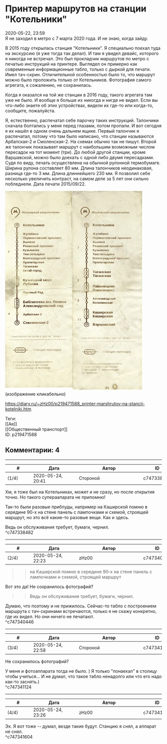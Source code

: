 Принтер маршрутов на станции "Котельники"
=========================================

  
2020-05-22, 23:59  
 Я не заходил в метро с 7 марта 2020 года. И не знаю, когда зайду.   
   
 В 2015 году открылась станция "Котельники". Я специально поехал туда на экскурсию (я уже тогда так делал). И там я увидел девайс, которого я никогда не встречал. Это был прокладчик маршрутов по метро с печатью инструкций на принтере. Выглядел он примерно как современные информационные табло, только с дыркой для печати. Имел тач-скрин. Отличительной особенностью было то, что маршрут можно было проложить только от Котельников. Фотография самого агрегата, к сожалению, не сохранилась.   
   
 Когда я оказался на той же станции в 2016 году, такого агрегата там уже не было. И вообще я больше их никогда и нигде не видел. Если вы что-либо знаете об этих устройствах, видели их где-то или когда-то, сообщите, пожалуйста.   
   
 Я, естественно, распечатал себе парочку таких инструкций. Талончики сначала болтались у меня перед глазами, потом пропали. И вот сегодня я их нашёл в одном очень дальнем ящике. Первый талончик я распечатал, потому что там было написано, что станции называются Арбатская-2 и Смоленская-2. На схемах обычно так не пишут. Второй же талончик показывает маршрут с наибольшим возможным числом пересадок на тот момент (три). До любой другой станции, кроме Варшавской, можно было доехать с одной либо двумя пересадками. Судя по виду, печать осуществлена на обычной рулонной термобумаге. Ширина рулона составляет 80 мм. Длина талончиков неодинаковая, разница где-то 3 мм. Длина длиннейшего 230 мм. Я позволил себе несколько увеличить контраст, на самом деле за 5 лет они сильно побледнели. Дата печати 2015/09/22.   
   
   [![](pics/m0h3Fgzl.jpg)](https://i.imgur.com/m0h3Fgz.jpg)    
 (изображение кликабельно)    
  
<https://diary.ru/~zHz00/p219471588_printer-marshrutov-na-stancii-kotelniki.htm>  
  
Теги:  
[[Ая]]  
[[Общественный транспорт]]  
ID: p219471588  


Комментарии: 4
--------------

  


---



|         #         |              Дата              |                     Автор                     |           ID           |
| --- | --- | --- | --- |
| (1/4) | 2020-05-24, 20:41 | Стороной | c747338482 |

  
 Хм, я тоже был на Котельниках, может и не сразу, но после открытия точно. Но такого супераапарата не припомню!   
   
 Так-то были разовые приблуды, например на Каширской помню в середине 90-х на стене панель с лампочками и схемой, строящей маршрут, но это всё какие-то разовые вещи. Как и здесь.   
   
 Ведь он обслуживания требует, бумаги, чернил.   
 ^c747338482

---



|         #         |              Дата              |                     Автор                     |           ID           |
| --- | --- | --- | --- |
| (2/4) | 2020-05-24, 22:23 | zHz00 | c747340446 |

  
 >>на Каширской помню в середине 90-х на стене панель с лампочками и схемой, строящей маршрут   
   
 Вот это да! Не сохранилось фотографий?   
   
 >>Ведь он обслуживания требует, бумаги, чернил.   
   
 Думаю, что поэтому и не прижилось. Сейчас-то табло с построением маршрута с тач-скринами встречаются, только я не скажу конкретно, где их видел. Но они ничего не печатают.   
 ^c747340446

---



|         #         |              Дата              |                     Автор                     |           ID           |
| --- | --- | --- | --- |
| (3/4) | 2020-05-24, 22:58 | Стороной | c747341124 |

  
  Не сохранилось фотографий?    
   
 У меня и фотоаппарата тогда не было. ) Я только "понаехал" в столицу чтобы учиться... И не думал, что такое табло ненадолго или что его надо как-то заснять.)   
 ^c747341124

---



|         #         |              Дата              |                     Автор                     |           ID           |
| --- | --- | --- | --- |
| (4/4) | 2020-05-24, 23:26 | zHz00 | c747341604 |

  
 Эх. Я вот тоже -- думал, везде такие будут. Станцию я снял, а аппарат не снял.   
 ^c747341604